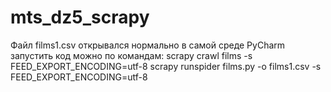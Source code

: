 # mts_dz5_scrapy
Файл films1.csv открывался нормально в самой среде PyCharm
запустить код можно по командам:
scrapy crawl films -s FEED_EXPORT_ENCODING=utf-8
scrapy runspider films.py -o films1.csv -s FEED_EXPORT_ENCODING=utf-8
